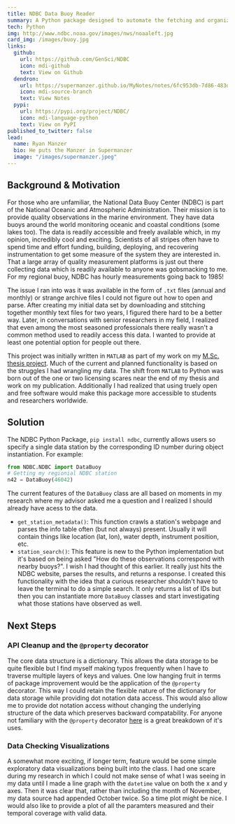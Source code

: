 ```yaml
---
title: NDBC Data Buoy Reader
summary: A Python package designed to automate the fetching and organizing of National Data Buoy Center (NDBC) standard meteorological data. Additionally it provides station metadata and station search functionality. New functionality to include rudimentary data visualization to facilitate initial exploratory data analysis.
tech: Python
img: http://www.ndbc.noaa.gov/images/nws/noaaleft.jpg
card_img: /images/buoy.jpg
links:
  github:
    url: https://github.com/GenSci/NDBC
    icon: mdi-github
    text: View on Github
  dendron:
    url: https://supermanzer.github.io/MyNotes/notes/6fc953db-7d86-483d-82c4-40e1675f6d1f/
    icon: mdi-source-branch
    text: View Notes
  pypi:
    url: https://pypi.org/project/NDBC/
    icon: mdi-language-python
    text: View on PyPI
published_to_twitter: false
lead:
  name: Ryan Manzer
  bio: He puts the Manzer in Supermanzer
  image: "/images/supermanzer.jpeg"
---
```


## Background & Motivation
For those who are unfamiliar, the National Data Buoy Center (NDBC) is part of the National Oceanic and Atmospheric Administration.  Their mission is to provide quality observations in the marine environment.  They have data buoys around the world monitoring oceanic and coastal conditions (some lakes too).  The data is readily accessible and freely available which, in my opinion, incredibly cool and exciting.  Scientists of all stripes often have to spend time and effort funding, building, deploying, and recovering instrumentation to get some measure of the system they are interested in.  That a large array of quality measurement platforms is just out there collecting data which is readily available to anyone was gobsmacking to me.  For my regional buoy, NDBC has hourly measurements going back to 1985!  

The issue I ran into was it was available in the form of `.txt` files (annual and monthly) or strange archive files I could not figure out how to open and parse.  After creating my initial data set by downloading and stitching together monthly text files for two years, I figured there hard to be a better way.  Later, in conversations with senior researchers in my field, I realized that even among the most seasoned professionals there really wasn't a common method used to readily access this data.  I wanted to provide at least one potential option for people out there.

This project was initially written in `MATLAB` as part of my work on my [M.Sc. thesis project](https://www.sciencedirect.com/science/article/pii/S0278434318303601).  Much of the current and planned functionality is based on the struggles I had wrangling my data.  The shift from `MATLAB` to Python was born out of the one or two licensing scares near the end of my thesis and work on my publication.  Additionally I had realized that using truely open and free software would make this package more accessible to students and researchers worldwide.

## Solution
The NDBC Python Package, `pip install ndbc`, currently allows users so specify a single data station by the corresponding ID number during object instantiation.  For example:
```python
from NDBC.NDBC import DataBuoy
# Getting my regionial NDBC station
n42 = DataBuoy(46042)
```
The current features of the `DataBuoy` class are all based on moments in my research where my advisor asked me a question and I realized I should already have acess to the data.
- `get_station_metadata()`:  This function crawls a station's webpage and parses the info table often (but not always) present.  Usually it will contain things like location (lat, lon), water depth, instrument position, etc.
- `station_search()`:  This feature is new to the Python implementation but it's based on being asked "How do these observations correspond with nearby buoys?".  I wish I had thought of this earlier.  It really just hits the NDBC website, parses the results, and returns a response.  I created this functionality with the idea that a curious researcher shouldn't have to leave the terminal to do a simple search.  It only returns a list of IDs but then you can instantiate more `DataBuoy` classes and start investigating what those stations have observed as well.

## Next Steps

### API Cleanup and the `@property` decorator
The core data structure is a dictionary.  This allows the data storage to be quite flexible but I find myself making typos frequently when I have to traverse multiple layers of keys and values.  One low hanging fruit in terms of package improvement would be the application of the `@property` decorator.  This way I could retain the flexible nature of the dictionary for data storage while providing dot notation data access.  This would also allow me to provide dot notation access without changing the underlying structure of the data which preserves backward compatability.  For anyone not familiary with the `@property` decorator [here](https://www.freecodecamp.org/news/python-property-decorator/) is a great breakdown of it's uses.

### Data Checking Visualizations
A somewhat more exciting, if longer term, feature would be some simple exploratory data visualizations being built into the class.  I had one scare during my research in which I could not make sense of what I was seeing in my data until I made a line graph with the `datetime` value on both the x and y axes.  Then it was clear that, rather than including the month of November, my data source had appended October twice.  So a time plot might be nice.  I would also like to provide a plot of all the paramters measured and their temporal coverage with valid data.  